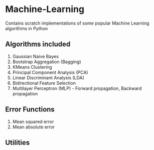 # Machine-Learning
Contains scratch implementations of some popular Machine Learning algorithms in Python

## Algorithms included 
1. Gaussian Naive Bayes
2. Bootstrap Aggregation (Bagging)
3. KMeans Clustering
4. Principal Component Analysis (PCA)
5. Linear Discriminant Analysis (LDA)
6. Bidirectional Feature Selection 
7. Multilayer Perceptron (MLP) - Forward propagation, Backward propagation

## Error Functions
1. Mean squared error
2. Mean absolute error

## Utilities
